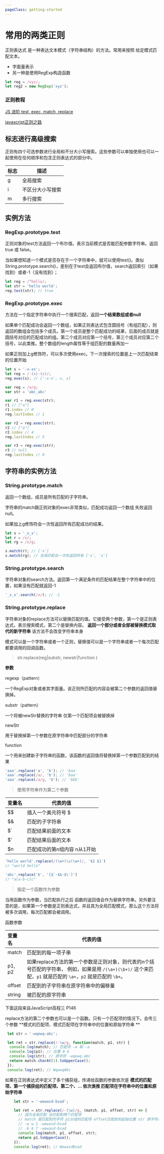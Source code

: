 ```yaml
---
pageClass: getting-started
---
```


# 常用的两类正则

正则表达式 是一种表达文本模式（字符串结构）的方法。常用来按照 给定模式匹配文本。

* 字面量表示 
* 另一种是使用RegExp构造函数  

```javascript
let reg = /xyz/;
let reg2 = new RegExp('xyz');
```



### 正则教程

[JS 进阶 test, exec, match, replace](<https://segmentfault.com/a/1190000003497780> )

[javascript正则之路](<https://github.com/jawil/blog/issues/20> )



## 标志进行高级搜索

正则有四个可选参数进行全局和不分大小写搜索。这些参数可以单独使用也可以一起使用在任何顺序和包含正则表达式的部分中。

| 标志   | 描述       |
| ---- | -------- |
| g    | 全局搜索     |
| i    | 不区分大小写搜索 |
| m    | 多行搜索     |



## 实例方法



### RegExp.prototype.test

正则对象的test方法返回一个布尔值。表示当前模式是否能匹配参数字符串。返回 true 或 false。

当如果想知道一个模式是否存在于一个字符串中，就可以使用test()。类似String.prototype.search()，差别在于test会返回布尔值，search返回索引（如果找到）或者-1（没有找到）；

```javascript
let reg = /^hello/;
let str = 'hello world';
reg.test(str); // true
```

### RegExp.prototype.exec

方法在一个指定字符串中执行一个搜索匹配，返回**一个结果数组或者null**

如果单个匹配成功会返回一个数组，如果正则表达式包含圆括号（有组匹配），则返回的数组会包括多个成员。第一个成员是整个匹配成功的结果，后面的成员就是圆括号对应的匹配成功的组。第二个成员对应第一个括号，第三个成员对应第二个括号，以此类推。整个数组的length属性等于组匹配的数量再加一

如果正则加上g修饰符，可以多次使用exec。下一次搜索的位置是上一次匹配结束的位置开始

```javascript
let s = '-x-xx';
let reg = /-(x)-(x)/;
reg.exec(s); // ['-x-x', x, x]

var reg = /a/g;
var str = 'abc_abc'

var r1 = reg.exec(str);
r1 // ["a"]
r1.index // 0
reg.lastIndex // 1

var r2 = reg.exec(str);
r2 // ["a"]
r2.index // 4
reg.lastIndex // 5

var r3 = reg.exec(str);
r3 // null
reg.lastIndex // 0
```



## 字符串的实例方法

### String.prototype.match

返回一个数组，成员是所有匹配的子字符串。

字符串的match跟正则对象的exec非常类似，匹配成功返回一个数组 失败返回null。

如果加上g修饰符会一次性返回所有匹配成功的结果。

```javascript
let s = '_x_x';
let r = /x/;
let rg = /x/g;

s.match(r); // ['x']
s.match(rg); // 全局匹配会一次性返回所有 ['x', 'x']
```



### String.prototype.search

字符串对象的search方法。返回第一个满足条件的匹配结果在整个字符串中的位置，如果没有匹配就返回-1

```javascript
'_x_x'.search(/x/); // -1
```



### String.prototype.replace

字符串对象的replace方法可以替换匹配的值。它接受两个参数，第一个是正则表达式，表示搜索模式，第二个是替换内容。 **返回一个部分或者全部被替换模式取代的新字符串** 该方法不会改变字符串本身

模式可以是一个字符串或者一个正则，替换值可以是一个字符串或者一个每次匹配都要调用的回调函数。

> str.replace(reg|substr, newstr|function )

**参数**

regexp（pattern）

  一个RegExp对象或者其字面量。该正则所匹配的内容会被第二个参数的返回值替换掉。

substr（pattern）

  一个将被newStr替换的字符串 仅第一个匹配项会被替换掉 

newStr

  用于替换掉第一个参数在原字符串中匹配部分的字符串

function

  一个用来创建新子字符串的函数，该函数的返回值将替换掉第一个参数匹配到的结果

```javascript
'aaa'.replace('a', 'b'); // 'baa'
'aaa'.replace(/a/, 'b'); // 'baa'
'aaa'.replace(/a/g, 'b'); // 'bbb'
```

> 使用字符串作为第二个参数

| 变量名                 | 代表的值             |
| ------------------- | ---------------- |
| $$     | 插入一个美元符号 $ |                  |
| $&                  | 匹配的子字符串          |
| $`                  | 匹配结果前面的文本        |
| $’                  | 匹配结果后面的文本        |
| $n                  | 匹配成功的第n组内容 n从1开始 |

```javascript
'hello world'.replace(/(\w+)\s(\w+)/, '$2 $1')
// "world hello"

'abc'.replace('b', '[$`-$&-$\']')
// "a[a-b-c]c"
```

> 指定一个函数作为参数

当用函数作为参数，当匹配执行之后 函数的返回值会作为替换字符串。另外要注意的是，如果第一个参数是正则表达式，并且其为全局匹配模式，那么这个方法将被多次调用，每次匹配都会被调用。 

函数参数

| 变量名    | 代表的值                                     |
| :----- | ---------------------------------------- |
| match  | 匹配到的每一项子串                                |
| p1, p2 | 如果replace方法的第一个参数是正则对象，则代表的n个括号匹配的字符串， 例如，如果是用 `/(\a+)(\b+)/` 这个来匹配，`p1` 就是匹配的 `\a+`，`p2` 就是匹配的 `\b+`。 |
| offset | 匹配到的子字符串在原字符串中的偏移量                       |
| string | 被匹配的原字符串                                 |

下面这段来自JavaScript高程三 P146

replace方法的第二个参数也可以是一个函数。只有一个匹配项的情况下。会传三个参数 **模式的匹配项、模式匹配项在字符串中的位置和原始字符串 **

```javascript
 let str = '-wqewq-abc';

 let ret = str.replace(/-\w/g, function(match, p1, str) {
  console.log(match); // 匹配项 -w 和 -a
  console.log(p1); // 位置 0 6
  console.log(str); // 原字符 -wqewq-abc
  return match.charAt(1).toUpperCase();
 });
 console.log(ret); // WqewqAbc
```

如果在正则表达式中定义了多个捕获组，传递给函数的参数依次是 **模式的匹配项、第一个捕获组的匹配项、第二个、... 依次类推 匹配项在字符串中的位置和原始字符串**

```javascript
    let str = '-wewasd-bsad';

    let ret = str.replace(/-(\w)/g, (match, p1, offset, str) => {
      // 因为全局匹配 会匹配到两个匹配项 
      // match 是匹配到的字符 p1分组的匹配项 offset匹配到的起始位置 str 原字符串
      // -w w 1 -wewasd-bsad
      // -b b 7 -wewasd-bsad
      console.log(match, p1, offset, str); 
      return p1.toUpperCase();
    });
    console.log(ret); // WewasdBsad 
```















